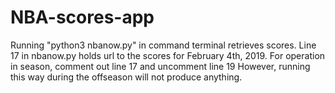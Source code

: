 # NBA-scores-app

Running "python3 nbanow.py" in command terminal retrieves scores. 
Line 17 in nbanow.py holds url to the scores for February 4th, 2019.
For operation in season, comment out line 17 and uncomment line 19
However, running this way during the offseason will not produce anything.
